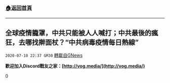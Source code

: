 ###  [:house:返回首頁](https://github.com/ourhimalayas/txt)
---

## 全球疫情籠罩，中共只能被人人喊打；中共最後的瘋狂，去哪找擀面杖？“中共病毒疫情每日熱線”
`2020-07-10 22:37 GM30` [轉載自GNews](https://gnews.org/zh-hant/259796/)

**歡迎加入Discord戰友之家：[http://vog.media/](http://vog.media/)**

0

